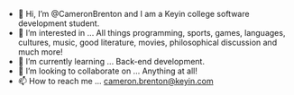 - 👋 Hi, I’m @CameronBrenton and I am a Keyin college software development student.
- 👀 I’m interested in ... All things programming, sports, games, languages, cultures, music, good literature, movies, philosophical discussion and much more!
- 🌱 I’m currently learning ... Back-end development.
- 💞️ I’m looking to collaborate on ... Anything at all!
- 📫 How to reach me ... cameron.brenton@keyin.com

<!---
CameronBrenton/CameronBrenton is a ✨ special ✨ repository because its `README.md` (this file) appears on your GitHub profile.
You can click the Preview link to take a look at your changes.
--->
